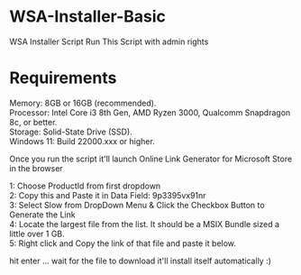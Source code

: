 # WSA-Installer-Basic
WSA Installer Script
Run This Script with admin rights 


# Requirements

Memory: 8GB or 16GB (recommended).<br>
Processor: Intel Core i3 8th Gen, AMD Ryzen 3000, Qualcomm Snapdragon 8c, or better.<br>
Storage: Solid-State Drive (SSD).<br>
Windows 11: Build 22000.xxx or higher.<br>

Once you run the script it'll launch Online Link Generator for Microsoft Store in the browser 

1: Choose ProductId from first dropdown<br>
2: Copy this and Paste it in Data Field: 9p3395vx91nr<br>
3: Select Slow from DropDown Menu & Click the Checkbox Button to Generate the Link<br>
4: Locate the largest file from the list. It should be a MSIX Bundle sized a little over 1 GB.<br>
5: Right click and Copy the link of that file and paste it below.<br>

hit enter ... wait for the file to download it'll install itself automatically :) 
